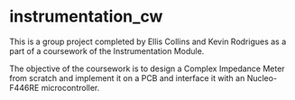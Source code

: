 # instrumentation_cw

This is a group project completed by Ellis Collins and Kevin Rodrigues as a part of a coursework of the Instrumentation Module.

The objective of the coursework is to design a Complex Impedance Meter from scratch and implement it on a PCB and interface it with an Nucleo-F446RE microcontroller.
